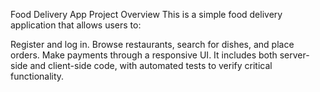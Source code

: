 Food Delivery App
Project Overview
This is a simple food delivery application that allows users to:

Register and log in.
Browse restaurants, search for dishes, and place orders.
Make payments through a responsive UI.
It includes both server-side and client-side code, with automated tests to verify critical functionality.
